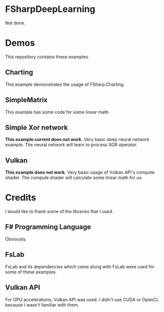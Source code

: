 # FSharpDeepLearning
Not done.

# Demos
This repository contains these examples.

## Charting
This example demonstrates the usage of FSharp.Charting.

## SimpleMatrix
This example has some code for some linear math.

## Simple Xor network
**This example current does not work.**
Very basic deep neural network example.
The neural network will learn to process XOR operator.

## Vulkan
**This example does not work.**
Very basic usage of Vulkan API's compute shader.
The compute shader will calculate some linear math for us.

# Credits
I would like to thank some of the libraries that I used.

## F# Programming Language
Obviously.

## FsLab
FsLab and its dependencies which came along with FsLab were used for some of these examples.

## Vulkan API
For GPU accelerations, Vulkan API was used. I didn't use CUDA or OpenCL because I wasn't familiar with them.
